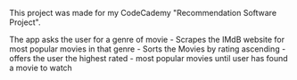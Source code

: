 This project was made for my CodeCademy "Recommendation Software Project".

The app asks the user for a genre of movie - 
Scrapes the IMdB website for most popular movies in that genre - 
Sorts the Movies by rating ascending - 
offers the user the highest rated - most popular movies until user has found a movie to watch
